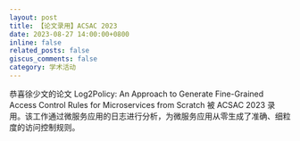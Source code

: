 ```yaml
---
layout: post
title: 【论文录用】ACSAC 2023
date: 2023-08-27 14:00:00+0800
inline: false
related_posts: false
giscus_comments: false
category: 学术活动
---
```


恭喜徐少文的论文 Log2Policy: An Approach to Generate Fine-Grained Access Control Rules for Microservices from Scratch 被 ACSAC 2023 录用。该工作通过微服务应用的日志进行分析，为微服务应用从零生成了准确、细粒度的访问控制规则。
